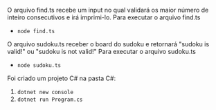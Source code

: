 O arquivo find.ts recebe um input no qual validará os maior número de inteiro consecutivos e irá imprimi-lo.
Para executar o arquivo find.ts 
- `node find.ts`


O arquivo sudoku.ts receber o board do sudoku e retornará "sudoku is valid!" ou "sudoku is not valid!"
Para executar o arquivo sudoku.ts
- `node sudoku.ts`

Foi criado um projeto C# na pasta C#:
1. `dotnet new console`
2. `dotnet run Program.cs`
